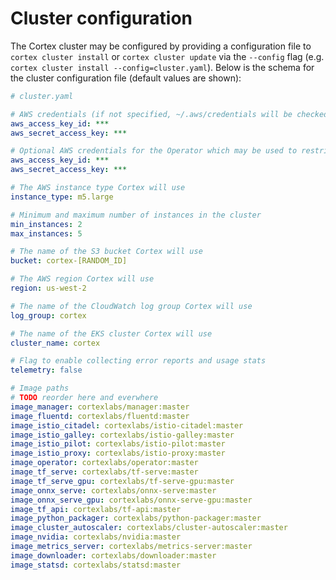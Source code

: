 # Cluster configuration

The Cortex cluster may be configured by providing a configuration file to `cortex cluster install` or `cortex cluster update` via the  `--config` flag (e.g. `cortex cluster install --config=cluster.yaml`). Below is the schema for the cluster configuration file (default values are shown):

<!-- CORTEX_VERSION_BRANCH_STABLE -->

```yaml
# cluster.yaml

# AWS credentials (if not specified, ~/.aws/credentials will be checked) (can be overriden by $AWS_ACCESS_KEY_ID and $AWS_SECRET_ACCESS_KEY)
aws_access_key_id: ***
aws_secret_access_key: ***

# Optional AWS credentials for the Operator which may be used to restrict its AWS access (defaults to the AWS credentials set above)
aws_access_key_id: ***
aws_secret_access_key: ***

# The AWS instance type Cortex will use
instance_type: m5.large

# Minimum and maximum number of instances in the cluster
min_instances: 2
max_instances: 5

# The name of the S3 bucket Cortex will use
bucket: cortex-[RANDOM_ID]

# The AWS region Cortex will use
region: us-west-2

# The name of the CloudWatch log group Cortex will use
log_group: cortex

# The name of the EKS cluster Cortex will use
cluster_name: cortex

# Flag to enable collecting error reports and usage stats
telemetry: false

# Image paths
# TODO reorder here and everwhere
image_manager: cortexlabs/manager:master
image_fluentd: cortexlabs/fluentd:master
image_istio_citadel: cortexlabs/istio-citadel:master
image_istio_galley: cortexlabs/istio-galley:master
image_istio_pilot: cortexlabs/istio-pilot:master
image_istio_proxy: cortexlabs/istio-proxy:master
image_operator: cortexlabs/operator:master
image_tf_serve: cortexlabs/tf-serve:master
image_tf_serve_gpu: cortexlabs/tf-serve-gpu:master
image_onnx_serve: cortexlabs/onnx-serve:master
image_onnx_serve_gpu: cortexlabs/onnx-serve-gpu:master
image_tf_api: cortexlabs/tf-api:master
image_python_packager: cortexlabs/python-packager:master
image_cluster_autoscaler: cortexlabs/cluster-autoscaler:master
image_nvidia: cortexlabs/nvidia:master
image_metrics_server: cortexlabs/metrics-server:master
image_downloader: cortexlabs/downloader:master
image_statsd: cortexlabs/statsd:master
```
